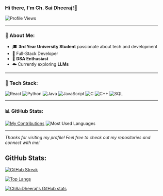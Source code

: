 ### Hi there, I'm Ch. Sai Dheeraj!👋

![Profile Views](https://komarev.com/ghpvc/?username=ChSaiDheeraj&label=Profile%20views&color=0e75b6&style=flat)

---

### 🌟 About Me:

- 🎓 **3rd Year University Student** passionate about tech and development
- 🚀 Full-Stack Developer
- 🔢 **DSA Enthusiast**
- ☁️ Currently exploring **LLMs** 


---

### 🔧 Tech Stack:

![React](https://img.shields.io/badge/React-20232A?style=for-the-badge&logo=react&logoColor=61DAFB)
![Python](https://img.shields.io/badge/Python-3776AB?style=for-the-badge&logo=python&logoColor=white)
![Java](https://img.shields.io/badge/Java-ED8B00?style=for-the-badge&logo=java&logoColor=white)
![JavaScript](https://img.shields.io/badge/JavaScript-F7DF1E?style=for-the-badge&logo=javascript&logoColor=black)
![C](https://img.shields.io/badge/C-00599C?style=for-the-badge&logo=c&logoColor=white)
![C++](https://img.shields.io/badge/C%2B%2B-00599C?style=for-the-badge&logo=c%2B%2B&logoColor=white)
![SQL](https://img.shields.io/badge/SQL-4479A1?style=for-the-badge&logo=sql&logoColor=white)

---

### 📊 GitHub Stats:

[![My Contributions](https://github-readme-activity-graph.vercel.app/graph?username=ChSaiDheeraj&theme=github-dark-dimmed)](https://github.com/ChSaiDheeraj/github-readme-activity-graph)
  ![Most Used Languages](https://github-readme-stats.vercel.app/api/top-langs/?username=ChSaiDheeraj&layout=compact&theme=radical&langs_count=8)
<!--
**ChSaiDheeraj/ChSaiDheeraj** is a ✨ _special_ ✨ repository because its `README.md` (this file) appears on your GitHub profile.

Here are some ideas to get you started:

- 🔭 I’m currently working on ...
- 🌱 I’m currently learning ...
- 👯 I’m looking to collaborate on ...
- 🤔 I’m looking for help with ...
- 💬 Ask me about ...
- 📫 How to reach me: ...
- 😄 Pronouns: ...
- ⚡ Fun fact: ...
-->
---

*Thanks for visiting my profile! Feel free to check out my repositories and connect with me!*

## GitHub Stats:

[![GitHub Streak](http://github-readme-streak-stats.herokuapp.com?user=ChSaiDheeraj&theme=dark&background=000000)](https://git.io/streak-stats)

[![Top Langs](https://github-readme-stats.vercel.app/api/top-langs/?username=ChSaiDheeraj&theme=dark)](https://github.com/anuraghazra/github-readme-stats)

[![ChSaiDheeraj's GitHub stats](https://github-readme-stats.vercel.app/api?username=ChSaiDheeraj&show_icons=true&theme=dark)](https://github.com/anuraghazra/github-readme-stats)

